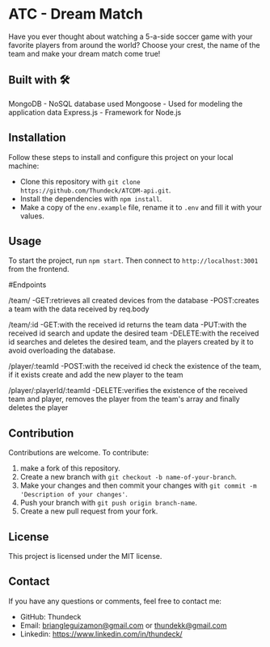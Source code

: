# ATC - Dream Match

Have you ever thought about watching a 5-a-side soccer game with your favorite players from around the world?
Choose your crest, the name of the team and make your dream match come true!

## Built with 🛠️

MongoDB - NoSQL database used
Mongoose - Used for modeling the application data
Express.js - Framework for Node.js

## Installation

Follow these steps to install and configure this project on your local machine:

- Clone this repository with `git clone https://github.com/Thundeck/ATCDM-api.git`.
- Install the dependencies with `npm install`.
- Make a copy of the `env.example` file, rename it to `.env` and fill it with your values.

## Usage

To start the project, run `npm start`. Then connect to `http://localhost:3001` from the frontend.

#Endpoints

/team/
-GET:retrieves all created devices from the database
-POST:creates a team with the data received by req.body

/team/:id
-GET:with the received id returns the team data 
-PUT:with the received id search and update the desired team
-DELETE:with the received id searches and deletes the desired team, and the players created by it to avoid overloading the database.

/player/:teamId
-POST:with the received id check the existence of the team, if it exists create and add the new player to the team

/player/:playerId/:teamId
-DELETE:verifies the existence of the received team and player, removes the player from the team's array and finally deletes the player

## Contribution

Contributions are welcome. To contribute:

1. make a fork of this repository.
2. Create a new branch with `git checkout -b name-of-your-branch`.
3. Make your changes and then commit your changes with `git commit -m 'Description of your changes'`.
4. Push your branch with `git push origin branch-name`.
5. Create a new pull request from your fork.

## License

This project is licensed under the MIT license.

## Contact

If you have any questions or comments, feel free to contact me:

- GitHub: Thundeck
- Email: briangleguizamon@gmail.com or thundekk@gmail.com
- Linkedin: https://www.linkedin.com/in/thundeck/
